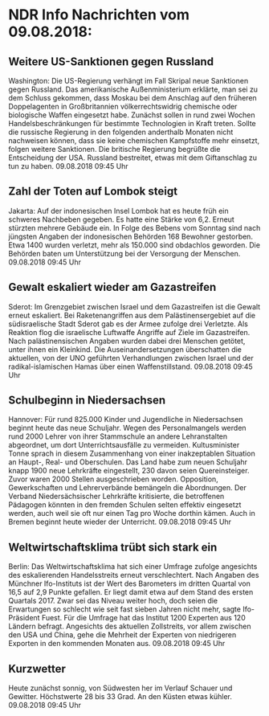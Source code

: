 # NDR Info Nachrichten vom 09.08.2018:


## Weitere US-Sanktionen gegen Russland
Washington: Die US-Regierung verhängt im Fall Skripal neue Sanktionen gegen Russland. Das amerikanische Außenministerium erklärte, man sei zu dem Schluss gekommen, dass Moskau bei dem Anschlag auf den früheren Doppelagenten in Großbritannien völkerrechtswidrig chemische oder biologische Waffen eingesetzt habe. Zunächst sollen in rund zwei Wochen Handelsbeschränkungen für bestimmte Technologien in Kraft treten. Sollte die russische Regierung in den folgenden anderthalb Monaten nicht nachweisen können, dass sie keine chemischen Kampfstoffe mehr einsetzt, folgen weitere Sanktionen. Die britische Regierung begrüßte die Entscheidung der USA. Russland bestreitet, etwas mit dem Giftanschlag zu tun zu haben. 09.08.2018 09:45 Uhr 

## Zahl der Toten auf Lombok steigt
Jakarta: Auf der indonesischen Insel Lombok hat es heute früh ein schweres Nachbeben gegeben. Es hatte eine Stärke von 6,2. Erneut stürzten mehrere Gebäude ein. In Folge des Bebens vom Sonntag sind nach jüngsten Angaben der indonesischen Behörden 168 Bewohner gestorben. Etwa 1400 wurden verletzt, mehr als 150.000 sind obdachlos geworden. Die Behörden baten um Unterstützung bei der Versorgung der Menschen. 09.08.2018 09:45 Uhr 

## Gewalt eskaliert wieder am Gazastreifen
Sderot: Im Grenzgebiet zwischen Israel und dem Gazastreifen ist die Gewalt erneut eskaliert. Bei Raketenangriffen aus dem Palästinensergebiet auf die südisraelische Stadt Sderot gab es der Armee zufolge drei Verletzte. Als Reaktion flog die israelische Luftwaffe Angriffe auf Ziele im Gazastreifen. Nach palästinensischen Angaben wurden dabei drei Menschen getötet, unter ihnen ein Kleinkind. Die Auseinandersetzungen überschatten die aktuellen, von der UNO geführten Verhandlungen zwischen Israel und der radikal-islamischen Hamas über einen Waffenstillstand. 09.08.2018 09:45 Uhr 

## Schulbeginn in Niedersachsen
Hannover: Für rund 825.000 Kinder und Jugendliche in Niedersachsen beginnt heute das neue Schuljahr. Wegen des Personalmangels werden rund 2000 Lehrer von ihrer Stammschule an andere Lehranstalten abgeordnet, um dort Unterrichtsausfälle zu vermeiden. Kultusminister Tonne sprach in diesem Zusammenhang von einer inakzeptablen Situation an Haupt-, Real- und Oberschulen. Das Land habe zum neuen Schuljahr knapp 1900 neue Lehrkräfte eingestellt, 230 davon seien Quereinsteiger. Zuvor waren 2000 Stellen ausgeschrieben worden. Opposition, Gewerkschaften und Lehrerverbände bemängeln die Abordnungen. Der Verband Niedersächsischer Lehrkräfte kritisierte, die betroffenen Pädagogen könnten in den fremden Schulen selten effektiv eingesetzt werden, auch weil sie oft nur einen Tag pro Woche dorthin kämen. Auch in Bremen beginnt heute wieder der Unterricht. 09.08.2018 09:45 Uhr 

## Weltwirtschaftsklima trübt sich stark ein
Berlin: Das Weltwirtschaftsklima hat sich einer Umfrage zufolge angesichts des eskalierenden Handelsstreits erneut verschlechtert. Nach Angaben des Münchner Ifo-Instituts ist der Wert des Barometers im dritten Quartal von 16,5 auf 2,9 Punkte gefallen. Er liegt damit etwa auf dem Stand des ersten Quartals 2017. Zwar sei das Niveau weiter hoch, doch seien die Erwartungen so schlecht wie seit fast sieben Jahren nicht mehr, sagte Ifo-Präsident Fuest. Für die Umfrage hat das Institut 1200 Experten aus 120 Ländern befragt. Angesichts des aktuellen Zollstreits, vor allem zwischen den USA und China, gehe die Mehrheit der Experten von niedrigeren Exporten in den kommenden Monaten aus. 09.08.2018 09:45 Uhr 

## Kurzwetter
Heute zunächst sonnig, von Südwesten her im Verlauf Schauer und Gewitter. Höchstwerte 28 bis 33 Grad. An den Küsten etwas kühler. 09.08.2018 09:45 Uhr 

